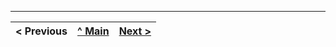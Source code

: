 



---
< Previous | [^ Main](https://github.com/JoseMSoares/TCM22-SIBD-G04) | [Next >](rebd03.md)
:--- | :---: | ---: 